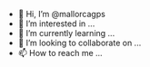 - 👋 Hi, I’m @mallorcagps
- 👀 I’m interested in ...
- 🌱 I’m currently learning ...
- 💞️ I’m looking to collaborate on ...
- 📫 How to reach me ...

<!---
mallorcagps/mallorcagps is a ✨ special ✨ repository because its `README.md` (this file) appears on your GitHub profile.
You can click the Preview link to take a look at your changes.
--->
